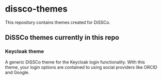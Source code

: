 # dissco-themes
This repository contains themes created for DiSSCo.

## DiSSCo themes currently in this repo

### Keycloak theme
A generic DiSSCo theme for the Keycloak login functionality. WIth this theme, your login options are contained to using social providers like ORCID and Google.